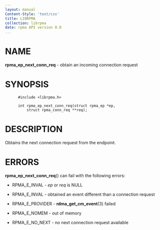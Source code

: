 ```yaml
---
layout: manual
Content-Style: 'text/css'
title: LIBRPMA
collection: librpma
date: rpma API version 0.0
...
```


[comment]: <> (SPDX-License-Identifier: BSD-3-Clause)
[comment]: <> (Copyright 2020, Intel Corporation)

NAME
====

**rpma\_ep\_next\_conn\_req** - obtain an incoming connection request

SYNOPSIS
========

          #include <librpma.h>

          int rpma_ep_next_conn_req(struct rpma_ep *ep,
              struct rpma_conn_req **req);

DESCRIPTION
===========

Obtains the next connection request from the endpoint.

ERRORS
======

**rpma\_ep\_next\_conn\_req**() can fail with the following errors:

-   RPMA\_E\_INVAL - *ep* or *req* is NULL

-   RPMA\_E\_INVAL - obtained an event different than a connection
    request

-   RPMA\_E\_PROVIDER - **rdma\_get\_cm\_event**(3) failed

-   RPMA\_E\_NOMEM - out of memory

-   RPMA\_E\_NO\_NEXT - no next connection request available
